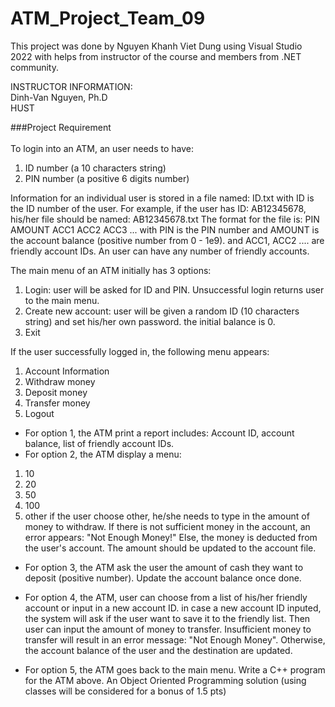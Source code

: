 # ATM_Project_Team_09

This project was done by Nguyen Khanh Viet Dung using Visual Studio 2022
with helps from instructor of the course and members from .NET community.

INSTRUCTOR INFORMATION:<br>
Dinh-Van Nguyen, Ph.D <br>
HUST

###Project Requirement
<br><br>
To login into an ATM, an user needs to have:
1. ID number (a 10 characters string)
2. PIN number (a positive 6 digits number)

Information for an individual user is stored in a file named: ID.txt with ID is the ID number of the user. 
For example, if the user has ID: AB12345678, his/her file should be named: AB12345678.txt
The format for the file is:
PIN AMOUNT
ACC1
ACC2
ACC3
...
with PIN is the PIN number and AMOUNT is the account balance (positive number from 0 - 1e9).
and ACC1, ACC2 .... are friendly account IDs. An user can have any number of friendly accounts. 

The main menu of an ATM initially has 3 options:
1. Login: user will be asked for ID and PIN. Unsuccessful login returns user to the main menu.
2. Create new account: user will be given a random ID (10 characters string) and set his/her own password. the initial balance is 0. 
3. Exit

If the user successfully logged in, the following menu appears:
1. Account Information
2. Withdraw money
3. Deposit money
4. Transfer money
5. Logout

- For option 1, the ATM print a report includes: Account ID, account balance, list of friendly account IDs.
- For option 2, the ATM display a menu:
1. 10
2. 20
3. 50
4. 100
5. other
if the user choose other, he/she needs to type in the amount of money to withdraw.
If there is not sufficient money in the account, an error appears: "Not Enough Money!"
Else, the money is deducted from the user's account. The amount should be updated to the account file.  

- For option 3, the ATM ask the user the amount of cash they want to deposit (positive number). Update the account balance once done.

- For option 4, the ATM, user can choose from a list of his/her friendly account or input in a new account ID.
in case a new account ID inputed, the system will ask if the user want to save it to the friendly list.
Then user can input the amount of money to transfer. 
Insufficient money to transfer will result in an error message: "Not Enough Money".
Otherwise, the account balance of the user and the destination are updated.

- For option 5, the ATM goes back to the main menu. 
Write a C++ program for the ATM above. 
An Object Oriented Programming solution (using classes will be considered for a bonus of 1.5 pts)